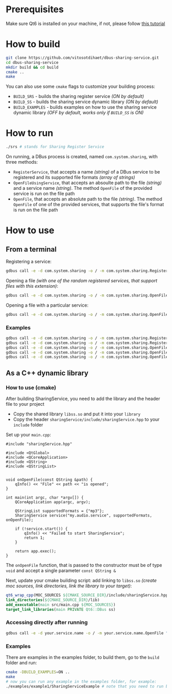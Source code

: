 # Prerequisites
Make sure Qt6 is installed on your machine, if not, please follow [this tutorial](https://doc.qt.io/qt-6/get-and-install-qt.html)

# How to build
```bash
git clone https://github.com/vitosotdihaet/dbus-sharing-service.git
cd dbus-sharing-service
mkdir build && cd build
cmake ..
make
```

You can also use some `cmake` flags to customize your building process:
- `BUILD_SRS` - builds the sharing register service *(ON by default)*
- `BUILD_SS` - builds the sharing service dynamic library *(ON by default)*
- `BUILD_EXAMPLES` - builds examples on how to use the sharing service dynamic library *(OFF by default, works only if `BUILD_SS` is ON)*

# How to run
```bash
./srs # stands for Sharing Register Service
```

On running, a DBus process is created, named `com.system.sharing`, with three methods:
- `RegisterService`, that accepts a name *(string)* of a DBus service to be registered and its supported file formats *(array of strings)*
- `OpenFileUsingService`, that accepts an absoulte path to the file *(string)* and a service name *(string)*. The method `OpenFile` of the provided service is run on the file path
- `OpenFile`, that accepts an absolute path to the file *(string)*. The method `OpenFile` of one of the provided services, that supports the file's format is run on the file path

# How to use
## From a terminal
Registering a service:
```bash
gdbus call -e -d com.system.sharing -o / -m com.system.sharing.RegisterService "your.dbus.service" "[\"supported\", \"extensions\"]"
```

Opening a file *(with one of the random registered services, that support files with this extension)*:
```bash
gdbus call -e -d com.system.sharing -o / -m com.system.sharing.OpenFile "/your/absolute/file.path"
```

Opening a file with a particular service:
```bash
gdbus call -e -d com.system.sharing -o / -m com.system.sharing.OpenFileUsingService "/your/absolute/file.path" "your.dbus.service"
```

### Examples
```bash
gdbus call -e -d com.system.sharing -o / -m com.system.sharing.RegisterService "my.epic.service" "[\"txt\", \"mp4\"]"
gdbus call -e -d com.system.sharing -o / -m com.system.sharing.RegisterService "my.text.service" "[\"txt\"]"
gdbus call -e -d com.system.sharing -o / -m com.system.sharing.OpenFile "/home/user/Documents/favourite-cat-names.txt"
gdbus call -e -d com.system.sharing -o / -m com.system.sharing.OpenFileUsingService "/home/user/Documents/favourite-cat-names.txt" "my.epic.service"
gdbus call -e -d com.system.sharing -o / -m com.system.sharing.OpenFile "/home/user/Documents/video.mp4"
```

## As a C++ dynamic library
### How to use (cmake)
After building SharingService, you need to add the library and the header file to your project
- Copy the shared library `libss.so` and put it into your `library`
- Copy the header `sharingService/include/sharingService.hpp` to your `include` folder

Set up your `main.cpp`:
```
#include "sharingService.hpp"

#include <QtGlobal>
#include <QCoreApplication>
#include <QString>
#include <QStringList>


void onOpenFile(const QString &path) {
    qInfo() << "File" << path << "is opened";
}

int main(int argc, char *argv[]) {
    QCoreApplication app(argc, argv);

    QStringList supportedFormats = {"mp3"};
    SharingService service("my.audio.service", supportedFormats, onOpenFile);

    if (!service.start()) {
        qInfo() << "Failed to start SharingService";
        return 1;
    }

    return app.exec();
}
```

The `onOpenFile` function, that is passed to the constructor must be of type `void` and accept a single parameter `const QString &`

Next, update your cmake building script: add linking to `libss.so` *(create moc sources, link directories, link the library to your target)*:
```cmake
qt6_wrap_cpp(MOC_SOURCES ${CMAKE_SOURCE_DIR}/include/sharingService.hpp)
link_directories(${CMAKE_SOURCE_DIR}/lib)
add_executable(main src/main.cpp ${MOC_SOURCES})
target_link_libraries(main PRIVATE Qt6::DBus ss)
```

### Accessing directly after running
```bash
gdbus call -e -d your.service.name -o / -m your.service.name.OpenFile "/your/absolute/file.path"
```

### Examples
There are examples in the examples folder, to build them, go to the `build` folder and run:
```bash
cmake -DBUILD_EXAMPLES=ON ..
make
# now you can run any example in the examples folder, for example:
./examples/example1/SharingServiceExample # note that you need to run build/srs to connect to it
```
